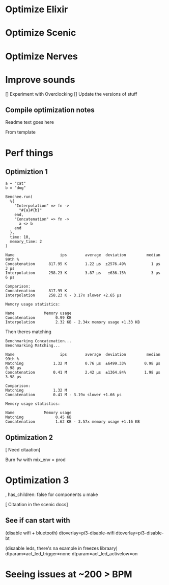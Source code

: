 # Optimize Elixir

# Optimize Scenic

# Optimize Nerves

# Improve sounds

[] Experiment with Overclocking
[] Update the versions of stuff

## Compile optimization notes

Readme text goes here

From template

# Perf things

## Optimiztion 1

```
a = "cat"
b = "dog"

Benchee.run(
  %{
    "Interpolation" => fn ->
      "#{a}#{b}"
    end,
    "Concatenation" => fn ->
      a <> b
    end
  },
  time: 10,
  memory_time: 2
)
```

```
Name                    ips        average  deviation         median         99th %
Concatenation      817.95 K        1.22 μs  ±2576.49%           1 μs           3 μs
Interpolation      258.23 K        3.87 μs   ±636.15%           3 μs           6 μs

Comparison:
Concatenation      817.95 K
Interpolation      258.23 K - 3.17x slower +2.65 μs

Memory usage statistics:

Name             Memory usage
Concatenation         0.99 KB
Interpolation         2.32 KB - 2.34x memory usage +1.33 KB
```

Then theres matching

```
Benchmarking Concatenation...
Benchmarking Matching...

Name                    ips        average  deviation         median         99th %
Matching             1.32 M        0.76 μs  ±6499.33%        0.98 μs        0.98 μs
Concatenation        0.41 M        2.42 μs  ±1364.84%        1.98 μs        3.98 μs

Comparison:
Matching             1.32 M
Concatenation        0.41 M - 3.19x slower +1.66 μs

Memory usage statistics:

Name             Memory usage
Matching              0.45 KB
Concatenation         1.62 KB - 3.57x memory usage +1.16 KB
```

## Optimization 2

[ Need citaation]

Burn fw with mix_env = prod

# Optimization 3

, has_children: false
for components u make

[ Citaation in the scenic docs]

## See if can start with

(disable wifi + bluetooth)
dtoverlay=pi3-disable-wifi
dtoverlay=pi3-disable-bt

(disaable leds, there's na example in freezes libraary)
dtparam=act_led_trigger=none
dtparam=act_led_activelow=on

# Seeing issues at ~200 > BPM
